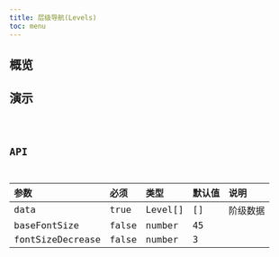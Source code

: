 ```yaml
---
title: 层级导航(Levels)
toc: menu
---
```


## 概览

## 演示

<code src="@/components/levels/demo/demo.tsx" />

## API

| 参数             | 必须  | 类型    | 默认值 | 说明     |
| :--------------- | :---- | :------ | :----- | :------- |
| data             | true  | Level[] | []     | 阶级数据 |
| baseFontSize     | false | number  | 45     |          |
| fontSizeDecrease | false | number  | 3      |          |
